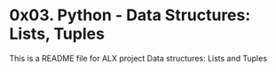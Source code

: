 # 0x03. Python - Data Structures: Lists, Tuples

This is a README file for ALX project Data structures: Lists and Tuples
